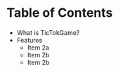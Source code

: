 # **__Table of Contents__**<h4>
* What is TicTokGame?
* Features
  * Item 2a
  * Item 2b
  * Item 2b


